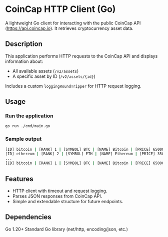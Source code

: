 # CoinCap HTTP Client (Go)

A lightweight Go client for interacting with the public CoinCap API (https://api.coincap.io). It retrieves cryptocurrency asset data.

## Description

This application performs HTTP requests to the CoinCap API and displays information about:
- All available assets (`/v2/assets`)
- A specific asset by ID (`/v2/assets/{id}`)

Includes a custom `loggingRoundTripper` for HTTP request logging.

## Usage

### Run the application
```bash
go run ./cmd/main.go
```
### Sample output
```bash
[ID] bitcoin | [RANK] 1 | [SYMBOL] BTC | [NAME] Bitcoin | [PRICE] 65000.00
[ID] ethereum | [RANK] 2 | [SYMBOL] ETH | [NAME] Ethereum | [PRICE] 3500.00
...
[ID] bitcoin | [RANK] 1 | [SYMBOL] BTC | [NAME] Bitcoin | [PRICE] 65000.00
```
## Features

- HTTP client with timeout and request logging.
- Parses JSON responses from CoinCap API.
- Simple and extendable structure for future endpoints.

## Dependencies
Go 1.20+
Standard Go library (net/http, encoding/json, etc.)


